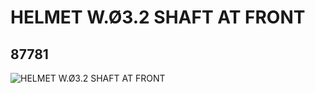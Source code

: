 # HELMET W.Ø3.2 SHAFT AT FRONT
## 87781
![HELMET W.Ø3.2 SHAFT AT FRONT](https://lc-www-live-s.legocdn.com/media/bricks/5/2/4603190.jpg)